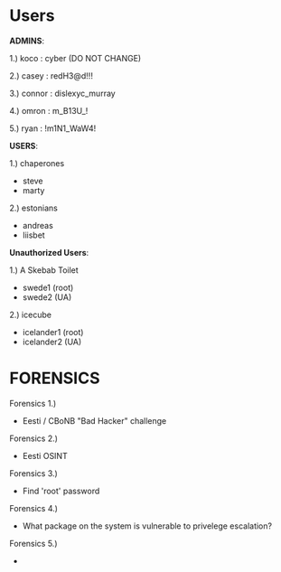 # Users
**ADMINS**:

1.) koco : cyber (DO NOT CHANGE)

2.) casey : redH3@d!!!

3.) connor : dislexyc_murray

4.) omron : m_B13U_!

5.) ryan : !m1N1_WaW4!

**USERS**:

1.) chaperones

- steve
- marty
  
2.) estonians
  
- andreas
- liisbet
  
**Unauthorized Users**:

1.) A Skebab Toilet

- swede1 (root)
- swede2 (UA)
  
2.) icecube
  
- icelander1 (root)
- icelander2 (UA)

# FORENSICS

Forensics 1.)

- Eesti / CBoNB "Bad Hacker" challenge

Forensics 2.)

- Eesti OSINT

Forensics 3.)

- Find 'root' password

Forensics 4.)

- What package on the system is vulnerable to privelege escalation?

Forensics 5.)

- 

